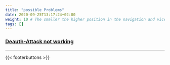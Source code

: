 ```yaml
---
title: "possible Problems"
date: 2020-09-25T13:17:24+02:00
weight: 10 # The smaller the higher position in the navigation and vice versa
tags: []
---
```


### [Deauth-Attack not working](/deauther/problems/attacknotworking)

---

{{< footerbuttons >}}